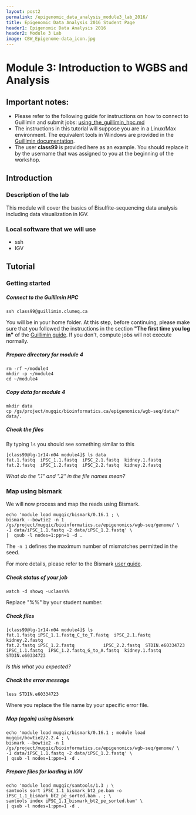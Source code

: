```yaml
---
layout: post2
permalink: /epigenomic_data_analysis_module3_lab_2016/
title: Epigenomic Data Analysis 2016 Student Page
header1: Epigenomic Data Analysis 2016
header2: Module 3 Lab
image: CBW_Epigenome-data_icon.jpg
---
```


# Module 3: Introduction to WGBS and Analysis 

## Important notes:
* Please refer to the following guide for instructions on how to connect to Guillimin and submit jobs: [using_the_guillimin_hpc.md](using_the_guillimin_hpc.md)
* The instructions in this tutorial will suppose you are in a Linux/Max environment. The equivalent tools in Windows are provided in the [Guillimin documentation](using_the_guillimin_hpc.md).
* The user **class99** is provided here as an example. You should replace it by the username that was assigned to you at the beginning of the workshop.


## Introduction

### Description of the lab
This module will cover the basics of Bisulfite-sequencing data analysis including data visualization in IGV.

### Local software that we will use
* ssh
* IGV


## Tutorial

### Getting started

#####  Connect to the Guillimin HPC
```
ssh class99@guillimin.clumeq.ca
```

You will be in your home folder. At this step, before continuing, please make sure that you followed the instructions in the section **"The first time you log in"** of the [Guillimin guide](using_the_guillimin_hpc.md). If you don't, compute jobs will not execute normally.

##### Prepare directory for module 4
```
rm -rf ~/module4
mkdir -p ~/module4
cd ~/module4
```

##### Copy data for module 4
```
mkdir data
cp /gs/project/mugqic/bioinformatics.ca/epigenomics/wgb-seq/data/* data/.
```

##### Check the files
By typing ```ls``` you should see something similar to this
```
[class99@lg-1r14-n04 module4]$ ls data
fat.1.fastq  iPSC_1.1.fastq  iPSC_2.1.fastq  kidney.1.fastq
fat.2.fastq  iPSC_1.2.fastq  iPSC_2.2.fastq  kidney.2.fastq
```
*What do the ".1" and ".2" in the file names mean?*

### Map using bismark
We will now process and map the reads using Bismark.
```
echo 'module load mugqic/bismark/0.16.1 ; \
bismark --bowtie2 -n 1 /gs/project/mugqic/bioinformatics.ca/epigenomics/wgb-seq/genome/ \
-1 data/iPSC_1.1.fastq -2 data/iPSC_1.2.fastq' \
|  qsub -l nodes=1:ppn=1 -d .
```
The ```-n 1``` defines the maximum number of mismatches permitted in the seed.

For more details, please refer to the Bismark [user guide](http://www.bioinformatics.babraham.ac.uk/projects/bismark/Bismark_User_Guide.pdf).

##### Check status of your job
```
watch -d showq -uclass%%
```
Replace "%%" by your student number.

##### Check files
```
[class99@lg-1r14-n04 module4]$ ls
fat.1.fastq	iPSC_1.1.fastq_C_to_T.fastq  iPSC_2.1.fastq  kidney.2.fastq
fat.2.fastq	iPSC_1.2.fastq		     iPSC_2.2.fastq  STDIN.e60334723
iPSC_1.1.fastq	iPSC_1.2.fastq_G_to_A.fastq  kidney.1.fastq  STDIN.o60334723
```
*Is this what you expected?*

##### Check the error message
```
less STDIN.e60334723
```
Where you replace the file name by your specific error file.

##### Map (again) using bismark
```
echo 'module load mugqic/bismark/0.16.1 ; module load mugqic/bowtie2/2.2.4 ; \
bismark --bowtie2 -n 1 /gs/project/mugqic/bioinformatics.ca/epigenomics/wgb-seq/genome/ \
-1 data/iPSC_1.1.fastq -2 data/iPSC_1.2.fastq' \
| qsub -l nodes=1:ppn=1 -d .
```

##### Prepare files for loading in IGV
```
echo 'module load mugqic/samtools/1.3 ; \
samtools sort iPSC_1.1_bismark_bt2_pe.bam -o iPSC_1.1_bismark_bt2_pe_sorted.bam . ; \
samtools index iPSC_1.1_bismark_bt2_pe_sorted.bam' \
| qsub -l nodes=1:ppn=1 -d .
```
